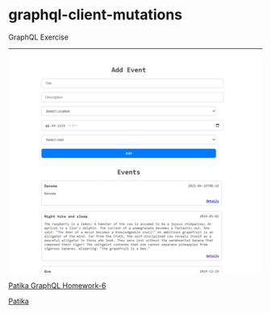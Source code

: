 # graphql-client-mutations

GraphQL Exercise

---

![gcmimg](gcm.png)

[Patika GraphQL Homework-6](https://academy.patika.dev/courses/graphql/odev-06)

[Patika](https://academy.patika.dev/tr/@alpk)

